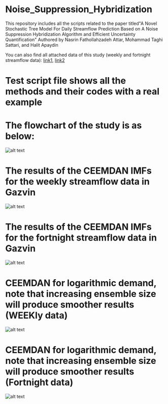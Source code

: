 # Noise_Suppression_Hybridization
This repository includes all the scripts related to the paper titled"A Novel Stochastic Tree Model For Daily Streamflow Prediction Based on A Noise Suppression Hybridization Algorithm and Efficient Uncertainty Quantification" Authored by Nasrin Fathollahzadeh Attar, Mohammad Taghi Sattari, and Halit Apaydin

 You can also find all attached data of this study (weekly and fortnight streamflow data): [link1](https://github.com/Nasrinattar26/Noise_Suppression_Hybridization/blob/main/week.csv), [link2](https://github.com/Nasrinattar26/Noise_Suppression_Hybridization/blob/main/fortnight.csv)

# Test script file shows all the methods and their codes with a real example

# The flowchart of the study is as below:
![alt text](https://github.com/Nasrinattar26/Noise_Suppression_Hybridization/blob/main/Flowchart.jpg)


# The results of the CEEMDAN IMFs for the weekly streamflow data in Gazvin
![alt text](https://github.com/Nasrinattar26/Noise_Suppression_Hybridization/blob/main/CEEMDANweek.png)


# The results of the CEEMDAN IMFs for the fortnight streamflow data in Gazvin
![alt text](https://github.com/Nasrinattar26/Noise_Suppression_Hybridization/blob/main/CEEMDANfortnight.png)



# CEEMDAN for logarithmic demand, note that increasing ensemble size will produce smoother results (WEEKly data)
![alt text](https://github.com/Nasrinattar26/Noise_Suppression_Hybridization/blob/main/weekCEEMDAN.jpeg)


# CEEMDAN for logarithmic demand, note that increasing ensemble size will produce smoother results (Fortnight data)
![alt text](https://github.com/Nasrinattar26/Noise_Suppression_Hybridization/blob/main/FortnightCEEMDAN.jpeg)
